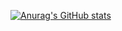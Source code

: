 [![Anurag's GitHub stats](https://github-readme-stats.vercel.app/api?username=coopjz)](github-readme-stats-5l5ymz6ab-coopjz.vercel.app)
